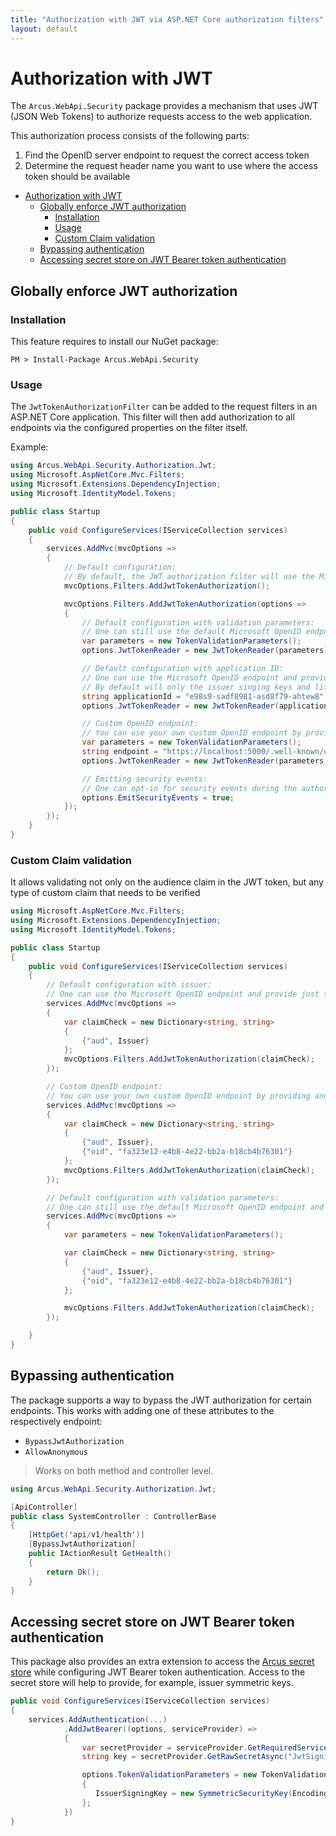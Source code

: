 ```yaml
---
title: "Authorization with JWT via ASP.NET Core authorization filters"
layout: default
---
```


# Authorization with JWT

The `Arcus.WebApi.Security` package provides a mechanism that uses JWT (JSON Web Tokens) to authorize requests access to the web application.

This authorization process consists of the following parts:
1. Find the OpenID server endpoint to request the correct access token
2. Determine the request header name you want to use where the access token should be available

- [Authorization with JWT](#authorization-with-jwt)
  - [Globally enforce JWT authorization](#globally-enforce-jwt-authorization)
    - [Installation](#installation)
    - [Usage](#usage)
    - [Custom Claim validation](#custom-claim-validation)
  - [Bypassing authentication](#bypassing-authentication)
  - [Accessing secret store on JWT Bearer token authentication](#accessing-secret-store-on-jwt-bearer-token-authentication)

## Globally enforce JWT authorization

### Installation

This feature requires to install our NuGet package:

```shell
PM > Install-Package Arcus.WebApi.Security
```

### Usage

The `JwtTokenAuthorizationFilter` can be added to the request filters in an <span>ASP.NET</span> Core application.
This filter will then add authorization to all endpoints via the configured properties on the filter itself.

Example:

```csharp
using Arcus.WebApi.Security.Authorization.Jwt;
using Microsoft.AspNetCore.Mvc.Filters;
using Microsoft.Extensions.DependencyInjection;
using Microsoft.IdentityModel.Tokens;

public class Startup
{
    public void ConfigureServices(IServiceCollection services)
    {
        services.AddMvc(mvcOptions =>
        {
            // Default configuration:
            // By default, the JWT authorization filter will use the Microsoft 'https://login.microsoftonline.com/common/v2.0/.well-known/openid-configuration' OpenID endpoint to request the configuration.
            mvcOptions.Filters.AddJwtTokenAuthorization();

            mvcOptions.Filters.AddJwtTokenAuthorization(options =>
            {
                // Default configuration with validation parameters:
                // One can still use the default Microsoft OpenID endpoint and provide additional validation parameters to manipulate how the JWT token should be validated.
                var parameters = new TokenValidationParameters();
                options.JwtTokenReader = new JwtTokenReader(parameters);

                // Default configuration with application ID:
                // One can use the Microsoft OpenID endpoint and provide just the application ID as input for the validation parameters. 
                // By default will only the issuer singing keys and lifetime be validated.
                string applicationId = "e98s9-sadf8981-asd8f79-ahtew8";
                options.JwtTokenReader = new JwtTokenReader(applicationId);

                // Custom OpenID endpoint:
                // You can use your own custom OpenID endpoint by providing another the endpoint in the options; additionally with custom validation parameters how the JWT token should be validated.
                var parameters = new TokenValidationParameters();
                string endpoint = "https://localhost:5000/.well-known/openid-configuration";
                options.JwtTokenReader = new JwtTokenReader(parameters, endpoint);

                // Emitting security events:
                // One can opt-in for security events during the authorization of the request (default: `false`).
                options.EmitSecurityEvents = true;
            });
        });
    }
}
```

### Custom Claim validation

It allows validating not only on the audience claim in the JWT token, but any type of custom claim that needs to be verified

```csharp
using Microsoft.AspNetCore.Mvc.Filters;
using Microsoft.Extensions.DependencyInjection;
using Microsoft.IdentityModel.Tokens;

public class Startup
{
    public void ConfigureServices(IServiceCollection services)
    {
        // Default configuration with issuer:
        // One can use the Microsoft OpenID endpoint and provide just the issuer as input for the validation parameters.         
        services.AddMvc(mvcOptions => 
        {
            var claimCheck = new Dictionary<string, string>
            {
                {"aud", Issuer}
            };
            mvcOptions.Filters.AddJwtTokenAuthorization(claimCheck);
        });

        // Custom OpenID endpoint:
        // You can use your own custom OpenID endpoint by providing another the endpoint in the options; additionally with custom validation parameters and custom claims to manipulate how the JWT token should be validated.
        services.AddMvc(mvcOptions => 
        {
            var claimCheck = new Dictionary<string, string>
            {
                {"aud", Issuer},
                {"oid", "fa323e12-e4b8-4e22-bb2a-b18cb4b76301"}
            };
            mvcOptions.Filters.AddJwtTokenAuthorization(claimCheck);
        });

        // Default configuration with validation parameters:
        // One can still use the default Microsoft OpenID endpoint and provide additional validation parameters and custom claims to manipulate how the JWT token should be validated.
        services.AddMvc(mvcOptions => 
        {
            var parameters = new TokenValidationParameters();

            var claimCheck = new Dictionary<string, string>
            {
                {"aud", Issuer},
                {"oid", "fa323e12-e4b8-4e22-bb2a-b18cb4b76301"}
            };

            mvcOptions.Filters.AddJwtTokenAuthorization(claimCheck);
        });

    }
}
```

## Bypassing authentication

The package supports a way to bypass the JWT authorization for certain endpoints.
This works with adding one of these attributes to the respectively endpoint:
- `BypassJwtAuthorization`
- `AllowAnonymous`

> Works on both method and controller level.

```csharp
using Arcus.WebApi.Security.Authorization.Jwt;

[ApiController]
public class SystemController : ControllerBase
{
    [HttpGet('api/v1/health')]
    [BypassJwtAuthorization]
    public IActionResult GetHealth()
    {
        return Ok();
    }
}
```

## Accessing secret store on JWT Bearer token authentication

This package also provides an extra extension to access the [Arcus secret store](https://security.arcus-azure.net/features/secret-store/) while configuring JWT Bearer token authentication.
Access to the secret store will help to provide, for example, issuer symmetric keys.

```csharp
public void ConfigureServices(IServiceCollection services)
{
    services.AddAuthentication(...)
            .AddJwtBearer((options, serviceProvider) =>
            {
                var secretProvider = serviceProvider.GetRequiredService<ISecretProvider>();
                string key = secretProvider.GetRawSecretAsync("JwtSigningKey").GetAwaiter().GetResult();

                options.TokenValidationParameters = new TokenValidationParameters
                {
                   IssuerSigningKey = new SymmetricSecurityKey(Encoding.UTF8.GetBytes(key)),
                };
            })
}
```